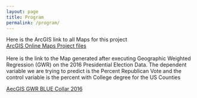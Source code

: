 ```yaml
---
layout: page
title: Program
permalink: /program/
---
```

Here is the ArcGIS link to all Maps for this project
<br>
[ArcGIS Online Maps Project files](https://edgarjarguello.maps.arcgis.com/home/webmap/viewer.html?webmap=14132882995940afa0468b12e0417833)
<br>
<br>
Here is the link to the Map generated after executing Geographic Weighted Regression (GWR)
on the 2016 Presidential Election Data.  The dependent variable we are trying to predict is
the Percent Republican Vote and the control variable is the percent with College degree for the 
US Counties

[AecGIS GWR BLUE Collar 2016](https://arcg.is/1bq9XO)
			